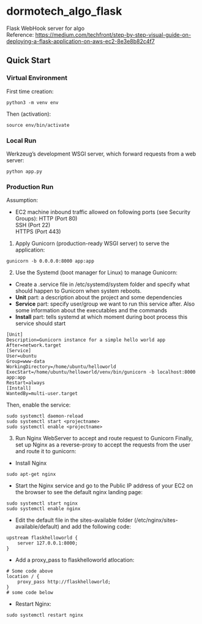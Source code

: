 # dormotech_algo_flask
Flask WebHook server for algo   
Reference:  https://medium.com/techfront/step-by-step-visual-guide-on-deploying-a-flask-application-on-aws-ec2-8e3e8b82c4f7
   
## Quick Start
### Virtual Environment
First time creation:   
```
python3 -m venv env
```
Then (activation):   
```
source env/bin/activate
```
   
### Local Run
Werkzeug’s development WSGI server, which forward requests from a web server:   
```
python app.py
```
   
### Production Run
Assumption:
- EC2 machine inbound traffic allowed on following ports (see Security Groups):
HTTP (Port 80)   
SSH (Port 22)   
HTTPS (Port 443)   

   
1. Apply Gunicorn (production-ready WSGI server) to serve the application:   
```
gunicorn -b 0.0.0.0:8000 app:app
```
   
2. Use the Systemd (boot manager for Linux) to manage Gunicorn:   
- Create a <projectname>.service file in /etc/systemd/system folder and specify what should happen to Gunicorn when system reboots.
- **Unit** part: a description about the project and some dependencies 
- **Service** part: specify user/group we want to run this service after. Also some information about the executables and the commands
- **Install** part: tells systemd at which moment during boot process this service should start
   
```
[Unit]
Description=Gunicorn instance for a simple hello world app
After=network.target
[Service]
User=ubuntu
Group=www-data
WorkingDirectory=/home/ubuntu/helloworld
ExecStart=/home/ubuntu/helloworld/venv/bin/gunicorn -b localhost:8000 app:app
Restart=always
[Install]
WantedBy=multi-user.target
```
   
Then, enable the service:   
```
sudo systemctl daemon-reload
sudo systemctl start <projectname>
sudo systemctl enable <projectname>
```
3. Run Nginx WebServer to accept and route request to Gunicorn
Finally, set up Nginx as a reverse-proxy to accept the requests from the user and route it to gunicorn:   
- Install Nginx
```
sudo apt-get nginx
```
   
- Start the Nginx service and go to the Public IP address of your EC2 on the browser to see the default nginx landing page:
```
sudo systemctl start nginx
sudo systemctl enable nginx
```
- Edit the default file in the sites-available folder (/etc/nginx/sites-available/default) and add the following code:
```
upstream flaskhelloworld {
    server 127.0.0.1:8000;
}
```
- Add a proxy_pass to flaskhelloworld atlocation:
```
# Some code above
location / {
    proxy_pass http://flaskhelloworld;
}
# some code below
```
- Restart Nginx:
```
sudo systemctl restart nginx
```

